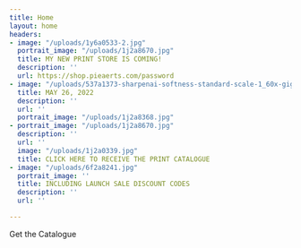 ```yaml
---
title: Home
layout: home
headers:
- image: "/uploads/1y6a0533-2.jpg"
  portrait_image: "/uploads/1j2a8670.jpg"
  title: MY NEW PRINT STORE IS COMING!
  description: ''
  url: https://shop.pieaerts.com/password
- image: "/uploads/537a1373-sharpenai-softness-standard-scale-1_60x-gigapixel.jpg"
  title: MAY 26, 2022
  description: ''
  url: ''
  portrait_image: "/uploads/1j2a8368.jpg"
- portrait_image: "/uploads/1j2a8670.jpg"
  description: ''
  url: ''
  image: "/uploads/1j2a0339.jpg"
  title: CLICK HERE TO RECEIVE THE PRINT CATALOGUE
- image: "/uploads/6f2a8241.jpg"
  portrait_image: ''
  title: INCLUDING LAUNCH SALE DISCOUNT CODES
  description: ''
  url: ''

---
```

Get the Catalogue